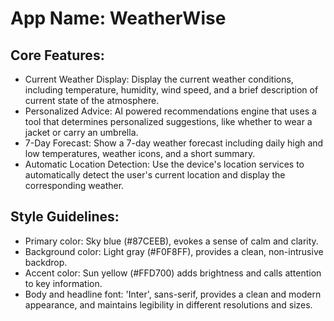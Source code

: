 # **App Name**: WeatherWise

## Core Features:

- Current Weather Display: Display the current weather conditions, including temperature, humidity, wind speed, and a brief description of current state of the atmosphere.
- Personalized Advice: AI powered recommendations engine that uses a tool that determines personalized suggestions, like whether to wear a jacket or carry an umbrella.
- 7-Day Forecast: Show a 7-day weather forecast including daily high and low temperatures, weather icons, and a short summary.
- Automatic Location Detection: Use the device's location services to automatically detect the user's current location and display the corresponding weather.

## Style Guidelines:

- Primary color: Sky blue (#87CEEB), evokes a sense of calm and clarity.
- Background color: Light gray (#F0F8FF), provides a clean, non-intrusive backdrop.
- Accent color: Sun yellow (#FFD700) adds brightness and calls attention to key information.
- Body and headline font: 'Inter', sans-serif, provides a clean and modern appearance, and maintains legibility in different resolutions and sizes.